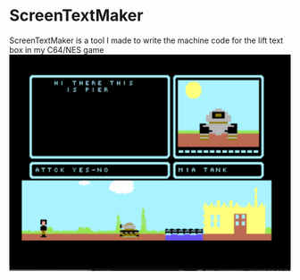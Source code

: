 # ScreenTextMaker
ScreenTextMaker is a tool I made to write the machine code for the lift text box in my C64/NES game
![Screenshot](Screen%20Shot.png)
